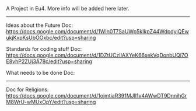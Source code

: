 A Project in Eu4. More info will be added here later.

-----------------------------------------------------
Ideas about the Future Doc: https://docs.google.com/document/d/1WIn0T7SaUWp5kIkpZ44WdpdyiQEwukjKxpKsUbOOxbc/edit?usp=sharing

Standards for coding stuff Doc: https://docs.google.com/document/d/1DZtUCzIIAXYeK66xekVqDonbUQl7OE8vhP2ZUj3A78c/edit?usp=sharing

What needs to be done Doc: 

-----------------------------------------------------
Doc for Religions: https://docs.google.com/document/d/1ojmtiaR391MJll1v4AWwDT9DnnihGrM8WrU-wMUxOpY/edit?usp=sharing
